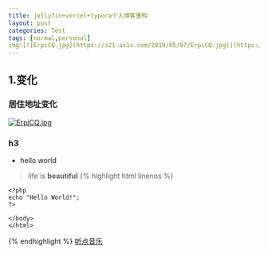 ```yaml
---
title: jellyfin+vercel+typora个人博客重构
layout: post
categories: Test
tags: [normal,personal]
img:[![ErpiCQ.jpg](https://s21.ax1x.com/2019/05/07/ErpiCQ.jpg)](https://imgse.com/i/ErpiCQ)
---
```

## 1.变化
### 居住地址变化
[![ErpiCQ.jpg](https://s21.ax1x.com/2019/05/07/ErpiCQ.jpg)](https://imgse.com/i/ErpiCQ)
### h3
* hello world
> life is __beautiful__
{% highlight html linenos %}
    <!DOCTYPE html>
    <html>
    <body>

    <?php
    echo "Hello World!";
    ?>
    
    </body>
    </html>
{% endhighlight %}
[听点音乐](https://m.violin.site/music)
